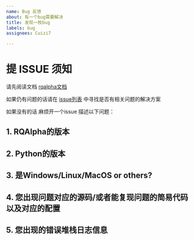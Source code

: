 ```yaml
---
name: Bug 反馈
about: 有一个bug需要解决
title: 发现一枚bug
labels: bug
assignees: Cuizi7

---
```


# 提 ISSUE 须知

请先阅读文档 [rqalpha文档](http://rqalpha.readthedocs.io/)

如果仍有问题的话请在 [issue列表](https://github.com/ricequant/rqalpha/issues) 中寻找是否有相关问题的解决方案

如果没有的话 麻烦开一个issue 描述以下问题：

## 1. RQAlpha的版本

## 2. Python的版本

## 3. 是Windows/Linux/MacOS or others?

## 4. 您出现问题对应的源码/或者能复现问题的简易代码 以及对应的配置

## 5. 您出现的错误堆栈日志信息
